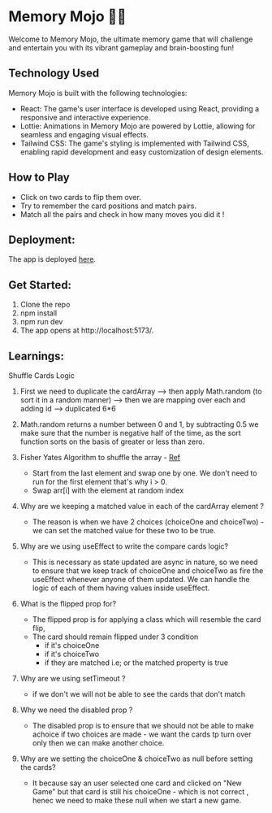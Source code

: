 # Memory Mojo 🧠✨
Welcome to Memory Mojo, the ultimate memory game that will challenge and entertain you with its vibrant gameplay and brain-boosting fun!

## Technology Used
Memory Mojo is built with the following technologies:

* React: The game's user interface is developed using React, providing a responsive and interactive experience.
* Lottie: Animations in Memory Mojo are powered by Lottie, allowing for seamless and engaging visual effects.
* Tailwind CSS: The game's styling is implemented with Tailwind CSS, enabling rapid development and easy customization of design elements.

## How to Play
* Click on two cards to flip them over.
* Try to remember the card positions and match pairs.
* Match all the pairs and check in how many moves you did it !

## Deployment:
The app is deployed [here](https://memory-mojo.vercel.app/).

## Get Started:
1. Clone the repo
2. npm install
3. npm run dev
4. The app opens at http://localhost:5173/.

## Learnings:
Shuffle Cards Logic

1. First we need to duplicate the cardArray --> then apply Math.random (to sort it in a random manner) --> then we are mapping over each and adding id --> duplicated 6\*6

2. Math.random returns a number between 0 and 1, by subtracting 0.5 we make sure that the number is negative half of the time, as the sort function sorts on the basis of greater or less than zero.

3. Fisher Yates Algorithm to shuffle the array - [Ref]()

   - Start from the last element and swap one by one. We don't need to run for the first element that's why i > 0.
   - Swap arr[i] with the element at random index

4. Why are we keeping a matched value in each of the cardArray element ?

   - The reason is when we have 2 choices (choiceOne and choiceTwo) - we can set the matched value for these two to be true.

5. Why are we using useEffect to write the compare cards logic?
   - This is necessary as state updated are async in nature, so we need to ensure that we keep track of choiceOne and choiceTwo as fire the useEffect whenever anyone of them updated. We can handle the logic of each of them having values inside useEffect.
6. What is the flipped prop for?
   - The flipped prop is for applying a class which will resemble the card flip,
   - The card should remain flipped under 3 condition
     - if it's choiceOne
     - if it's choiceTwo
     - if they are matched i.e; or the matched property is true
7. Why are we using setTimeout ?

   - if we don't we will not be able to see the cards that don't match

8. Why we need the disabled prop ?
   - The disabled prop is to ensure that we should not be able to make achoice if two choices are made - we want the cards tp turn over
     only then we can make another choice.
9. Why are we setting the choiceOne & choiceTwo as null before setting the cards?

   - It because say an user selected one card and clicked on "New Game" but that card is still his choiceOne - which is not correct , henec we need to make these null when we start a new game.
